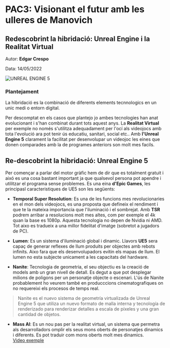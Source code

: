 # PAC3: Visionant el futur amb les ulleres de Manovich
## Redescobrint la hibridació: Unreal Engine i la Realitat Virtual
Autor: **Edgar Crespo**


Data: 14/05/2022


![UNREAL ENGINE 5](https://as01.epimg.net/meristation/imagenes/2022/03/24/reportajes/1648145141_497649_1648145204_noticia_normal.jpg)



### Plantejament
La hibridació es la combinació de diferents elements tecnnologics en un unic medi o entorn digital.


Per descomptat en els casos que plantejo jo ambes tecnologies han anat evolucionant i s'han combinat durant tots aquest anys. La **Realitat Virtual** per exemple no només s'utilitza adequadament per l'ocí als videojocs amb tota l'evolució ara pot tenir ús educatiu, sanitari, social etc..
Amb  **l'Unreal Engine 5**  clarament la facilitat per desenvolupar un videojoc les eines que donen comparades amb la de programes anteriors son molt mes facils.


## Re-descobrint la hibridació: Unreal Engine 5

Per començar a parlar del motor gràfic hem de dir que es totalment gratuit i aixó es una cosa bastant important ja que qualsevol persona pot apendre i utilitzar el programa sense problemes. Es una eina **d'Epic Games**, les principasl caracteristiques de UE5 son les següents:

- **Temporal Super Resolution**: Es una de les funcions mes revolucionaries en el mon dels videojocs, es una proposta que defineix el rendiment i que te la mateixa importancia que l'iluminació i el sombrejat. Amb **TSR** podrem arribar a resolucions molt mes altes, com per exemple el 4k quan la base es 1080p. Aquesta tecnologia no depen de Nvidia ni AMD. Tot aixo es tradueix a una millor fidelitat d'imatge (sobretot a jugadors de PC).

- **Lumen**: Es un sistema d'iluminació global i dinamic. Llavors **UE5** sera capaç de generar reflexes de llum produits per objectes amb rebots infinits. Aixo fara que els desenvolupadors evitin els mapas de llum. El lumen no esta subjecte unicament a les capacitats del hardware.

- **Nanite**: Tecnologia de geometria, el seu objectiu es la creació de models amb un gran nivell de detall. Es degut a que pot desplegar milions de poligons per un personatje objecte o escenari. L'ús de Nanite probablement ho veurem també en producccions cinematografiques on no requereixi els procesos de temps real.

> Nanite es el nuevo sistema de geometría virtualizada de Unreal Engine 5 que utiliza un nuevo formato de malla interna y tecnología de renderizado para renderizar detalles a escala de píxeles y una gran cantidad de objetos.

- **Mass AI**: Es un nou pas per la realitat virtual, un sistema que permetra als desarrolladors omplir els seus mons oberts de personatjes dinamics i diferents. Es pot traduir com mons oberts molt mes dinamics.  
[Video exemple](https://www.youtube.com/watch?v=O8U8tD1_dqE&t=2s)
